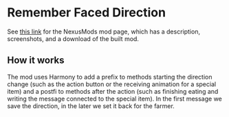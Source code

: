 # Remember Faced Direction

See [this link](http://www.nexusmods.com/stardewvalley/mods/6946) for the NexusMods mod page, which has a description, screenshots, and a download of the built mod.

## How it works

The mod uses Harmony to add a prefix to methods starting the direction change (such as the action button or the receiving animation for a special item) and a postfi to methods after the action (such as finishing eating and writing the message connected to the special item). In the first message we save the direction, in the later we set it back for the farmer. 